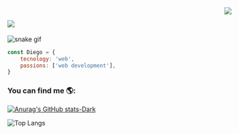 <img align="right" src="https://visitor-badge.laobi.icu/badge?page_id=Ares101101.visitor-badge" />

## ![](https://readme-typing-svg.herokuapp.com/?font=Righteous&size=70&center=true&vCenter=true&width=1920&height=80&duration=4000&lines=Hi,+👋;+I'm+Diego+Amchi+Flores+🧑‍💻)

![snake gif](https://github.com/Ares101101/Ares101101/blob/output/github-contribution-grid-snake.gif)

```js
const Diego = {
    tecnology: 'web',
    passions: ['web development'],
}
```

### You can find me 🌎:

[![Anurag's GitHub stats-Dark](https://github-readme-stats.vercel.app/api?username=Ares101101&show_icons=true&theme=dark#gh-dark-mode-only)](https://github.com/anuraghazra/github-readme-stats#gh-dark-mode-only)

![Top Langs](https://github-readme-stats.vercel.app/api/top-langs/?username=anuraghazra&layout=compact&show_icons=true&theme=dark#gh-dark-mode-only)



<!--
**Ares101101/Ares101101** is a ✨ _special_ ✨ repository because its `README.md` (this file) appears on your GitHub profile.

Here are some ideas to get you started:

- 🔭 I’m currently working on ...
- 🌱 I’m currently learning ...
- 👯 I’m looking to collaborate on ...
- 🤔 I’m looking for help with ...
- 💬 Ask me about ...
- 📫 How to reach me: ...
- 😄 Pronouns: ...
- ⚡ Fun fact: ...
-->
